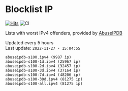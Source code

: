 # Blocklist IP

[![Hits](https://hits.seeyoufarm.com/api/count/incr/badge.svg?url=https%3A%2F%2Fgithub.com%2Fborestad%2Fblocklist-ip%2F&count_bg=%2379C83D&title_bg=%23555555&icon=&icon_color=%23E7E7E7&title=hits&edge_flat=false)](https://hits.seeyoufarm.com)  ![CI](https://img.shields.io/github/workflow/status/borestad/blocklist-ip/CI?style=flat-square)

Lists with worst IPv4 offenders, provided by [AbuseIPDB](https://www.abuseipdb.com/)

<!-- FOOTER-PLACEHOLDER -->
Updated every 5 hours<br>
Last update: `2022-11-27 - 15:04:55`
```
abuseipdb-s100.ipv4 (9987 ip)
abuseipdb-s100-1d.ipv4 (25967 ip)
abuseipdb-s100-2d.ipv4 (32457 ip)
abuseipdb-s100-3d.ipv4 (37164 ip)
abuseipdb-s100-7d.ipv4 (48206 ip)
abuseipdb-s100-30d.ipv4 (81275 ip)
abuseipdb-s100-all.ipv4 (81275 ip)
```
